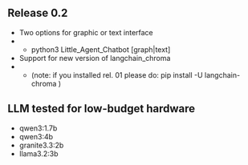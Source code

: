 ## Release 0.2
- Two options for graphic or text interface
- - python3 Little_Agent_Chatbot [graph|text]
- Support for new version of langchain_chroma
- - (note: if you installed rel. 01 please do: pip install -U langchain-chroma )


## LLM tested for low-budget hardware
- qwen3:1.7b
- qwen3:4b
- granite3.3:2b
- llama3.2:3b
